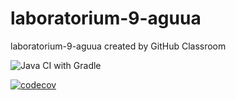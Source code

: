 # laboratorium-9-aguua
laboratorium-9-aguua created by GitHub Classroom

![Java CI with Gradle](https://github.com/testowanieaplikacjijavaug/laboratorium-9-aguua/workflows/Java%20CI%20with%20Gradle/badge.svg)

[![codecov](https://codecov.io/gh/testowanieaplikacjijavaug/laboratorium-9-aguua/branch/master/graph/badge.svg)](https://codecov.io/gh/testowanieaplikacjijavaug/laboratorium-9-aguua)

